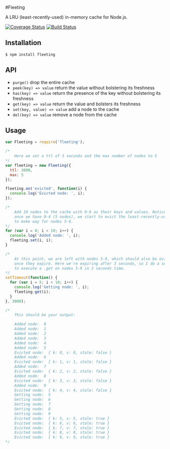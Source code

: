 #Fleeting

A LRU (least-recently-used) in-memory cache for Node.js.

[![Coverage Status](https://coveralls.io/repos/github/jacktuck/fleeting/badge.svg?branch=master)](https://coveralls.io/github/jacktuck/fleeting?branch=master)
[![Build Status](https://travis-ci.org/jacktuck/fleeting.svg?branch=master)](https://travis-ci.org/jacktuck/fleeting)

## Installation

```
$ npm install fleeting
```

## API

* `purge()` drop the entire cache
* `peek(key) => value` return the value without bolstering its freshness
* `has(key) => value` return the presence of the key without bolstering its freshness
* `get(key) => value` return the value and bolsters its freshness
* `set(key, value) => value` add a node to the cache
* `del(key) => value` remove a node from the cache

## Usage
```javascript
var Fleeting = require('fleeting');

/*
    Here we set a ttl of 3 seconds and the max number of nodes to 5
*/
var fleeting = new Fleeting({
  ttl: 3000,
  max: 5
});

fleeting.on('evicted', function(i) {
  console.log('Evicted node: ', i);
});

/*
    Add 10 nodes to the cache with 0-9 as their keys and values. Notice that
    once we have 0-4 (5 nodes), we start to evict the least-recently-used nodes
    to make way for nodes 5-9.
*/
for (var i = 0; i < 10; i++) {
  console.log('Added node: ', i);
  fleeting.set(i, i);
}

/*
    At this point, we are left with nodes 5-9, which should also be evicted
    once they expire. Here we're expiring after 3 seconds, so I do a setTimeout
    to execute a .get on nodes 5-9 in 3 seconds time.
*/
setTimeout(function() {
  for (var i = 5; i < 10; i++) {
    console.log('Getting node: ', i);
    fleeting.get(i);
  }
}, 3000);

/*
    This should be your output:

    Added node:  0
    Added node:  1
    Added node:  2
    Added node:  3
    Added node:  4
    Added node:  5
    Evicted node:  { k: 0, v: 0, stale: false }
    Added node:  6
    Evicted node:  { k: 1, v: 1, stale: false }
    Added node:  7
    Evicted node:  { k: 2, v: 2, stale: false }
    Added node:  8
    Evicted node:  { k: 3, v: 3, stale: false }
    Added node:  9
    Evicted node:  { k: 4, v: 4, stale: false }
    Getting node:  5
    Getting node:  6
    Getting node:  7
    Getting node:  8
    Getting node:  9
    Evicted node:  { k: 5, v: 5, stale: true }
    Evicted node:  { k: 6, v: 6, stale: true }
    Evicted node:  { k: 7, v: 7, stale: true }
    Evicted node:  { k: 8, v: 8, stale: true }
    Evicted node:  { k: 9, v: 9, stale: true }
*/
```
